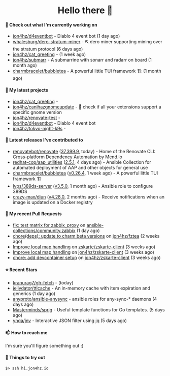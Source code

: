 <h1 align=center>Hello there 👋</h1>

#### 👷 Check out what I'm currently working on

- [jon4hz/d4eventbot](https://github.com/jon4hz/d4eventbot) - Diablo 4 event bot (1 day ago)
- [whalesburg/dero-stratum-miner](https://github.com/whalesburg/dero-stratum-miner) - ⛏ dero miner supporting mining over the stratum protocol (6 days ago)
- [jon4hz/cat_greeting](https://github.com/jon4hz/cat_greeting) -  (1 week ago)
- [jon4hz/submarr](https://github.com/jon4hz/submarr) - A submarrine with sonarr and radarr on board (1 month ago)
- [charmbracelet/bubbletea](https://github.com/charmbracelet/bubbletea) - A powerful little TUI framework 🏗 (1 month ago)

#### 🌱 My latest projects

- [jon4hz/cat_greeting](https://github.com/jon4hz/cat_greeting) - 
- [jon4hz/canihazgnomeupdate](https://github.com/jon4hz/canihazgnomeupdate) - 🧙 check if all your extensions support a specific gnome version
- [jon4hz/renovate-test](https://github.com/jon4hz/renovate-test) - 
- [jon4hz/d4eventbot](https://github.com/jon4hz/d4eventbot) - Diablo 4 event bot
- [jon4hz/tokyo-night-k9s](https://github.com/jon4hz/tokyo-night-k9s) - 

#### 🔭 Latest releases I've contributed to

- [renovatebot/renovate](https://github.com/renovatebot/renovate) ([37.399.9](https://github.com/renovatebot/renovate/releases/tag/37.399.9), today) - Home of the Renovate CLI: Cross-platform Dependency Automation by Mend.io
- [redhat-cop/aap_utilities](https://github.com/redhat-cop/aap_utilities) ([2.5.1](https://github.com/redhat-cop/aap_utilities/releases/tag/2.5.1), 4 days ago) - Ansible Collection for automated deployment of AAP and other objects for general use
- [charmbracelet/bubbletea](https://github.com/charmbracelet/bubbletea) ([v0.26.4](https://github.com/charmbracelet/bubbletea/releases/tag/v0.26.4), 1 week ago) - A powerful little TUI framework 🏗
- [lvps/389ds-server](https://github.com/lvps/389ds-server) ([v3.5.0](https://github.com/lvps/389ds-server/releases/tag/v3.5.0), 1 month ago) - Ansible role to configure 389DS
- [crazy-max/diun](https://github.com/crazy-max/diun) ([v4.28.0](https://github.com/crazy-max/diun/releases/tag/v4.28.0), 2 months ago) - Receive notifications when an image is updated on a Docker registry

#### 🔨 My recent Pull Requests

- [fix: test matrix for zabbix_proxy](https://github.com/ansible-collections/community.zabbix/pull/1281) on [ansible-collections/community.zabbix](https://github.com/ansible-collections/community.zabbix) (1 day ago)
- [chore(deps): update to charm beta versions](https://github.com/jon4hz/fztea/pull/50) on [jon4hz/fztea](https://github.com/jon4hz/fztea) (2 weeks ago)
- [Improve local map handling](https://github.com/zskarte/zskarte-client/pull/422) on [zskarte/zskarte-client](https://github.com/zskarte/zskarte-client) (3 weeks ago)
- [Improve local map handling](https://github.com/jon4hz/zskarte-client/pull/3) on [jon4hz/zskarte-client](https://github.com/jon4hz/zskarte-client) (3 weeks ago)
- [chore: add devcontainer setup](https://github.com/jon4hz/zskarte-client/pull/2) on [jon4hz/zskarte-client](https://github.com/jon4hz/zskarte-client) (3 weeks ago)

#### ⭐ Recent Stars

- [kranurag7/gh-fetch](https://github.com/kranurag7/gh-fetch) -  (today)
- [jellydator/ttlcache](https://github.com/jellydator/ttlcache) - An in-memory cache with item expiration and generics (1 day ago)
- [anyproto/ansible-anysync](https://github.com/anyproto/ansible-anysync) - ansible roles for any-sync-* daemons  (4 days ago)
- [Masterminds/sprig](https://github.com/Masterminds/sprig) - Useful template functions for Go templates. (5 days ago)
- [ynqa/jnv](https://github.com/ynqa/jnv) - Interactive JSON filter using jq (5 days ago)

#### 📫 How to reach me
I'm sure you'll figure something out :)

#### 👀 Things to try out
```
$> ssh hi.jon4hz.io
```